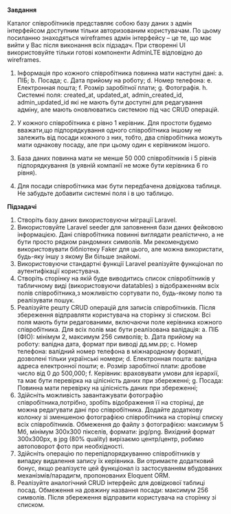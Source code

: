 **Завдання**

Каталог співробітників представляє собою базу даних з адмін інтерфейсом доступним тільки
авторизованим користувачам. По цьому посиланню знаходяться wireframes адмін інтерфейсу – це те, що
має вийти у Вас після виконання всіх підзадач. При створенні UI використовуйте тільки готові
компоненти AdminLTE відповідно до wireframes.
1. Інформація про кожного співробітника повинна мати наступні дані:
a. ПІБ;
b. Посада;
c. Дата прийому на роботу;
d. Номер телефона:
e. Електронная пошта;
f. Розмір заробітної плати;
g. Фотографія.
h. Системні поля: created_at, updated_at, admin_created_id, admin_updated_id які не мають
бути доступні для редагування адміну, але мають оновлюватись системою під час CRUD
операцій.

2. У кожного співробітника є рівно 1 керівник. Для простоти будемо вважати,що підпорядкування
одного співробітника іншому не залежить від посади кожного з них, тобто, два співробітника
можуть мати однакову посаду, але при цьому один є керівником іншого.
3. База даних повинна мати не менше 50 000 співробітників і 5 рівнів підпорядкування (в уявній
компанії не може бути керівника 6 го рівня).
4. Для посади співробітника має бути передбачена довідкова таблиця. Не забудьте добавити
системні поля і в цю таблицю.

**Підзадачі**

1. Створіть базу даних використовуючи міграції Laravel.
2. Використовуйте Laravel seeder для заповнення бази даних фейковою інформацією. Дані
співробітника повинні виглядати реалістично, а не бути просто рядком рандомних символів. Ми
рекомендуємо використовувати бібліотеку Faker для цього, але можна використати, будь-яку
іншу з якому Ви більше знайомі.
3. Використовуючи стандартні функції Laravel реалізуйте функціонал по аутентифікації
користувача.
4. Створіть сторінку на якій буде виводитись список співробітників у табличному виді
(використовуючи datatables) з відображенням всіх полів співробітника,з можливістю сортувати
по, будь-якому полю та реалізувати пошук.
5. Реалізуйте решту CRUD операцій для записів співробітників. Після збереження відправляти
користувача на сторінку зі списком. Всі поля мають бути редагованими, включаючи поле
керiвника кожного співробітника. Для всіх полів має бути реалізована валідація:
a. ПІБ (ФІО): мінімум 2, максимум 256 символів;
b. Дата прийому на роботу: валідна дата, формат при виводі дд.мм.рр;
c. Номер телефона: валідний номер телефона в міжнародному форматі, дозволені тільки
українські номери;
d. Електронная пошта: валідна адреса електронної пошти;
e. Розмір заробітної плати: дробове число від 0 до 500,000;
f. Керівник: враховувати умови для ієрархії, та має бути перевірка на цілісність даних при
збереженні;
g. Посада: Повинна мати перевірку на цілісність даних при збереженні;
6. Здійсніть можливість завантажувати фотографію співробітника,потрібно, зробіть відображення
її на сторінці, де можна редагувати дані про співробітника. Додайте додаткову колонку зі
зменшеною фотографією співробітника на сторінці списку всіх співробітників. Обмеження до
файлу з фотографією: максимум 5 Мб, мінімум 300x300 пікселів, формати: jpg/png. Вихідний
формат 300x300px, в jpg (80% quality) вирізаємо центр/центр, робимо автоповорот фото при
необхідності.
7. Здійсніть операцію по перепідпорядкуванню співробітників у випадку видалення запису їх
керівника. Ви отримаєте додатковий бонус, якщо реалізуєте цей функціонал із застосуванням
вбудованих механізмів/парадигм, пропонованих Eloquent ORM.
8. Реалізуйте аналогічний CRUD інтерфейс для довідкової таблиці посад. Обмеження на довжину
названня посади: максимум 256 символів. Після збереження відправити користувача на сторінку
зі списком.
